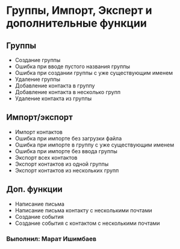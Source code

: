 # Группы, Импорт, Эксперт и дополнительные функции
 
## Группы

* Создание группы
* Ошибка при вводе пустого названия группы
* Ошибка при создании группы с уже существующим именем
* Удаление группы
* Добавление контакта в группу
* Добавление контакта в несколько групп
* Удаление контакта из группы

## Импорт/экспорт

* Импорт контактов
* Ошибка при импорте без загрузки файла
* Ошибка при импорте в группу с уже существующим именем
* Ошибка при импорте без ввода группы
* Экспорт всех контактов
* Экспорт контактов из одной группы
* Экспорт контактов из нескольких групп

## Доп. функции

* Написание письма
* Написание письма контакту с несколькими почтами
* Создание события
* Создание события с контактом с несколькими почтами

### Выполнил: Марат Ишимбаев